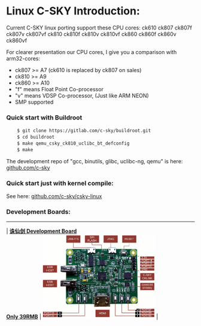 # Linux C-SKY Introduction:

Current C-SKY linux porting support these CPU cores: ck610 ck807 ck807f ck807v ck807vf ck810 ck810f ck810v ck810vf ck860 ck860f ck860v ck860vf

For clearer presentation our CPU cores, I give you a comparison with arm32-cores:

  * ck807 >= A7 (ck610 is replaced by ck807 on sales)
  * ck810 >= A9
  * ck860 >= A10
  * "f" means Float Point Co-processor
  * "v" means VDSP Co-processor, (Just like ARM NEON)
  * SMP supported

### Quick start with Buildroot

```sh
    $ git clone https://gitlab.com/c-sky/buildroot.git
    $ cd buildroot
    $ make qemu_csky_ck810_uclibc_bt_defconfig
    $ make
```
The development repo of "gcc, binutils, glibc, uclibc-ng, qemu" is here: [github.com/c-sky](https://github.com/c-sky)

### Quick start just with kernel compile:

See here: [github.com/c-sky/csky-linux](https://github.com/c-sky/csky-linux)

### Development Boards:
---

| **[诛仙剑 Development Board](docs/gx6605s.md)**<br>**[Only 39RMB](https://item.taobao.com/item.htm?spm=a1z10.1-c.w4004-13250088290.6.4b1f9628jKW8o8&id=556322544984)** | <img src="images/gx6605s_0.gif" alt="gx6605s" /> | 

